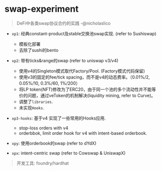 # swap-experiment
> DeFi中各类swap协议合约的实践 -@nicholaslico

- `xp1`: 经典constant-product及stable交换池swap实现. (refer to Sushiswap)
    - 模板化部署
    - 去除了sushi的bento

- `xp2`: 带有ticks&range的swap (refer to uniswap v3/v4)
    - 使用v4的Singleton模式取代Factory/Pool. (Factory模式代码保留)
    - 使用v3的固定的fee/tick spacing，而不是v4的动态费率。（0.01%/2, 0.05%/10, 0.3%/60, 1%/200）
    - 将LP token(NFT)修改为了ERC20，由于同一个池的多个流动性并不能等价的问题，通过veToken的机制解决(liquidity mining, refer to Curve)。
    - 调整了`libraries`.
    - 未实现`Hooks`.

- `xp3-hooks`: 基于v4 实现了一些常用的Hooks应用.
    - stop-loss orders with v4
    - orderbbok, limit order hook for v4 with intent-based orderbook.

- `xpy`: 使用orderbook的swap (refer to dYdX)
- `xpx`: intent-centric swap (refer to Cowswap & UniswapX)

> 开发工具: foundry/hardhat
